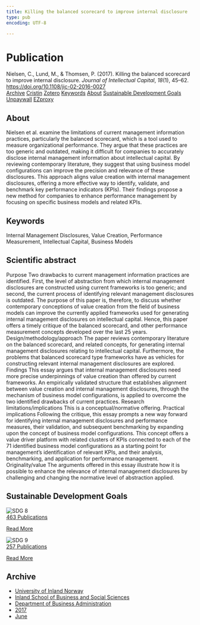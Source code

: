 ```yaml
---
title: Killing the balanced scorecard to improve internal disclosure
type: pub
encoding: UTF-8

---
```

<h1>Publication</h1>
<article id="csl-bib-container-I5D5W6TR" class="csl-bib-container">
  <div class="csl-bib-body"> <div class="csl-entry">Nielsen, C., Lund, M., &#38; Thomsen, P. (2017). Killing the balanced scorecard to improve internal disclosure. <i>Journal of Intellectual Capital</i>, <i>18</i>(1), 45–62. <a href="https://doi.org/10.1108/jic-02-2016-0027">https://doi.org/10.1108/jic-02-2016-0027</a></div> </div>
  <div class="csl-bib-buttons">
    <a href="#taxonomy-article-I5D5W6TR" alt="archive" class="csl-bib-button">Archive</a>
    <a href="https://app.cristin.no/results/show.jsf?id=1476465" alt="Cristin" class="csl-bib-button">Cristin</a>
    <a href="http://zotero.org/groups/5881554/items/I5D5W6TR" alt="Zotero" class="csl-bib-button">Zotero</a>
    <a href="#keywords-article-I5D5W6TR" alt="keywords" class="csl-bib-button">Keywords</a>
    <a href="#about-article-I5D5W6TR" alt="about_pub" class="csl-bib-button">About</a>
    <a href="#sdg-article-I5D5W6TR" alt="sdg" class="csl-bib-button">Sustainable Development Goals</a>
    <a href="https://doi.org/10.1108/jic-02-2016-0027" alt="Unpaywall" class="csl-bib-button">Unpaywall</a>
    <a href="https://doi.org/10.1108/jic-02-2016-0027" alt="EZproxy" class="csl-bib-button">EZproxy</a>
  </div>
  <div id="csl-bib-meta-container-I5D5W6TR"></div>
</article>
<div id="csl-bib-meta-I5D5W6TR" class="csl-bib-meta">
  <article id="about-article-I5D5W6TR" class="about_pub-article">
    <h1>About</h1>
    Nielsen et al. examine the limitations of current management information practices, particularly the balanced scorecard, which is a tool used to measure organizational performance. They argue that these practices are too generic and outdated, making it difficult for companies to accurately disclose internal management information about intellectual capital. By reviewing contemporary literature, they suggest that using business model configurations can improve the precision and relevance of these disclosures. This approach aligns value creation with internal management disclosures, offering a more effective way to identify, validate, and benchmark key performance indicators (KPIs). Their findings propose a new method for companies to enhance performance management by focusing on specific business models and related KPIs.
  </article>
  <article id="keywords-article-I5D5W6TR" class="keywords-article">
    <h1>Keywords</h1>
    Internal Management Disclosures, Value Creation, Performance Measurement, Intellectual Capital, Business Models
  </article>
  <article id="abstract-article-I5D5W6TR" class="abstract-article">
    <h1>Scientific abstract</h1>
    Purpose Two drawbacks to current management information practices are identified. First, the level of abstraction from which internal management disclosures are constructed using current frameworks is too generic; and second, the current process of identifying relevant management disclosures is outdated. The purpose of this paper is, therefore, to discuss whether contemporary conceptions of value creation from the field of business models can improve the currently applied frameworks used for generating internal management disclosures on intellectual capital. Hence, this paper offers a timely critique of the balanced scorecard, and other performance measurement concepts developed over the last 25 years. Design/methodology/approach The paper reviews contemporary literature on the balanced scorecard, and related concepts, for generating internal management disclosures relating to intellectual capital. Furthermore, the problems that balanced scorecard type frameworks have as vehicles for constructing relevant internal management disclosures are explored. Findings This essay argues that internal management disclosures need more precise underpinnings of value creation than offered by current frameworks. An empirically validated structure that establishes alignment between value creation and internal management disclosures, through the mechanism of business model configurations, is applied to overcome the two identified drawbacks of current practices. Research limitations/implications This is a conceptual/normative offering. Practical implications Following the critique, this essay prompts a new way forward for identifying internal management disclosures and performance measures, their validation, and subsequent benchmarking by expanding upon the concept of business model configurations. This concept offers a value driver platform with related clusters of KPIs connected to each of the 71 identified business model configurations as a starting point for management’s identification of relevant KPIs, and their analysis, benchmarking, and application for performance management. Originality/value The arguments offered in this essay illustrate how it is possible to enhance the relevance of internal management disclosures by challenging and changing the normative level of abstraction applied.
  </article>
  <article id="sdg-article-I5D5W6TR" class="sdg-article">
    <h1>Sustainable Development Goals</h1>
    <div class="sdg-container"><div id="sdg8" class="sdg">
        <img src="{{< params subfolder >}}images/sdg/sdg08_en.png" class="image" alt="SDG 8">
        <div class="sdg-overlay">
          <a href="{{< params subfolder >}}en/archive/?sdg=8#archive" class="sdg-publication-count"><span>463</span> Publications</a>
          <p><a href="https://sdgs.un.org/goals/goal8" class="sdg-read-more">Read More</a></p>
        </div>
      </div> <div id="sdg9" class="sdg">
        <img src="{{< params subfolder >}}images/sdg/sdg09_en.png" class="image" alt="SDG 9">
        <div class="sdg-overlay">
          <a href="{{< params subfolder >}}en/archive/?sdg=9#archive" class="sdg-publication-count"><span>257</span> Publications</a>
          <p><a href="https://sdgs.un.org/goals/goal9" class="sdg-read-more">Read More</a></p>
        </div>
      </div></div>
  </article>
  <article id="taxonomy-article-I5D5W6TR" class="taxonomy-article">
    <h1>Archive</h1>
    <ul>
      <li><a href="{{< params subfolder >}}en/archive/?key=3DCRN523">University of Inland Norway</a></li>
      <li><a href="{{< params subfolder >}}en/archive/?key=DU8Q9LN9">Inland School of Business and Social Sciences</a></li>
      <li><a href="{{< params subfolder >}}en/archive/?key=3IQA89I8">Department of Business Administration</a></li>
      <li><a href="{{< params subfolder >}}en/archive/?key=XK3XPH22">2017</a></li>
      <li><a href="{{< params subfolder >}}en/archive/?key=RWC3KY6H">June</a></li>
    </ul>
  </article>
</div>
